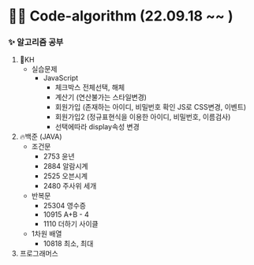 # 🧑‍💻 Code-algorithm (22.09.18 ~~ )

### ✨ 알고리즘 공부
<ol>
    <li>👻KH
        <ul>
            <li>실습문제
                <ul>
                    <li>JavaScript
                        <ul>
                            <li>체크박스 전체선택, 해체</li>
                            <li>계산기 (연산불가는 스타일변경)</li>
                            <li>회원가입 (존재하는 아이디, 비밀번호 확인 JS로 CSS변경, 이벤트)</li>
                            <li>회원가입2 (정규표현식을 이용한 아이디, 비밀번호, 이름검사)</li>
                            <li>선택에따라 display속성 변경</li>
                        </ul>
                </ul>
        </ul>
    <li>🔥백준 (JAVA)
        <ul>
            <li>조건문
                <ul>
                    <li>2753 윤년</li>
                    <li>2884 알람시계</li>
                    <li>2525 오븐시계</li>
                    <li>2480 주사위 세개</li>
                </ul>
            </li>
            <li> 반복문
                <ul>
                    <li>25304 영수증</li>
                    <li>10915 A+B - 4</li>
                    <li>1110  더하기 사이클</li>
                </ul>
            </li>
            <li> 1차원 배열
                <ul>
                    <li>10818 최소, 최대</li>
                </ul>
            </li>
        </ul>
    <li>프로그래머스
</ol>
